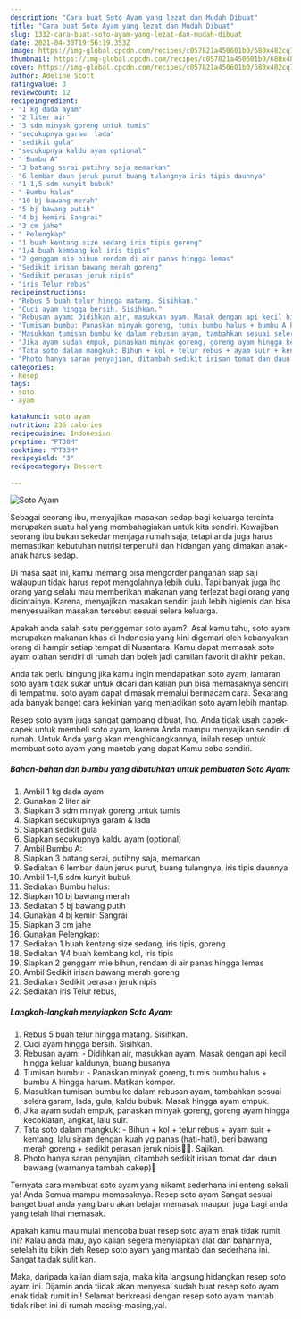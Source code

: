 ```yaml
---
description: "Cara buat Soto Ayam yang lezat dan Mudah Dibuat"
title: "Cara buat Soto Ayam yang lezat dan Mudah Dibuat"
slug: 1332-cara-buat-soto-ayam-yang-lezat-dan-mudah-dibuat
date: 2021-04-30T19:56:19.353Z
image: https://img-global.cpcdn.com/recipes/c057821a450601b0/680x482cq70/soto-ayam-foto-resep-utama.jpg
thumbnail: https://img-global.cpcdn.com/recipes/c057821a450601b0/680x482cq70/soto-ayam-foto-resep-utama.jpg
cover: https://img-global.cpcdn.com/recipes/c057821a450601b0/680x482cq70/soto-ayam-foto-resep-utama.jpg
author: Adeline Scott
ratingvalue: 3
reviewcount: 12
recipeingredient:
- "1 kg dada ayam"
- "2 liter air"
- "3 sdm minyak goreng untuk tumis"
- "secukupnya garam  lada"
- "sedikit gula"
- "secukupnya kaldu ayam optional"
- " Bumbu A"
- "3 batang serai putihny saja memarkan"
- "6 lembar daun jeruk purut buang tulangnya iris tipis daunnya"
- "1-1,5 sdm kunyit bubuk"
- " Bumbu halus"
- "10 bj bawang merah"
- "5 bj bawang putih"
- "4 bj kemiri Sangrai"
- "3 cm jahe"
- " Pelengkap"
- "1 buah kentang size sedang iris tipis goreng"
- "1/4 buah kembang kol iris tipis"
- "2 genggam mie bihun rendam di air panas hingga lemas"
- "Sedikit irisan bawang merah goreng"
- "Sedikit perasan jeruk nipis"
- "iris Telur rebus"
recipeinstructions:
- "Rebus 5 buah telur hingga matang. Sisihkan."
- "Cuci ayam hingga bersih. Sisihkan."
- "Rebusan ayam: Didihkan air, masukkan ayam. Masak dengan api kecil hingga keluar kaldunya, buang busanya."
- "Tumisan bumbu: Panaskan minyak goreng, tumis bumbu halus + bumbu A hingga harum. Matikan kompor."
- "Masukkan tumisan bumbu ke dalam rebusan ayam, tambahkan sesuai selera garam, lada, gula, kaldu bubuk. Masak hingga ayam empuk."
- "Jika ayam sudah empuk, panaskan minyak goreng, goreng ayam hingga kecoklatan, angkat, lalu suir."
- "Tata soto dalam mangkuk: Bihun + kol + telur rebus + ayam suir + kentang, lalu siram dengan kuah yg panas (hati-hati), beri bawang merah goreng + sedikit perasan jeruk nipis🤤🤤. Sajikan."
- "Photo hanya saran penyajian, ditambah sedikit irisan tomat dan daun bawang (warnanya tambah cakep)🤩"
categories:
- Resep
tags:
- soto
- ayam

katakunci: soto ayam 
nutrition: 236 calories
recipecuisine: Indonesian
preptime: "PT30M"
cooktime: "PT33M"
recipeyield: "3"
recipecategory: Dessert

---
```



![Soto Ayam](https://img-global.cpcdn.com/recipes/c057821a450601b0/680x482cq70/soto-ayam-foto-resep-utama.jpg)

Sebagai seorang ibu, menyajikan masakan sedap bagi keluarga tercinta merupakan suatu hal yang membahagiakan untuk kita sendiri. Kewajiban seorang ibu bukan sekedar menjaga rumah saja, tetapi anda juga harus memastikan kebutuhan nutrisi terpenuhi dan hidangan yang dimakan anak-anak harus sedap.

Di masa  saat ini, kamu memang bisa mengorder panganan siap saji walaupun tidak harus repot mengolahnya lebih dulu. Tapi banyak juga lho orang yang selalu mau memberikan makanan yang terlezat bagi orang yang dicintainya. Karena, menyajikan masakan sendiri jauh lebih higienis dan bisa menyesuaikan masakan tersebut sesuai selera keluarga. 



Apakah anda salah satu penggemar soto ayam?. Asal kamu tahu, soto ayam merupakan makanan khas di Indonesia yang kini digemari oleh kebanyakan orang di hampir setiap tempat di Nusantara. Kamu dapat memasak soto ayam olahan sendiri di rumah dan boleh jadi camilan favorit di akhir pekan.

Anda tak perlu bingung jika kamu ingin mendapatkan soto ayam, lantaran soto ayam tidak sukar untuk dicari dan kalian pun bisa memasaknya sendiri di tempatmu. soto ayam dapat dimasak memalui bermacam cara. Sekarang ada banyak banget cara kekinian yang menjadikan soto ayam lebih mantap.

Resep soto ayam juga sangat gampang dibuat, lho. Anda tidak usah capek-capek untuk membeli soto ayam, karena Anda mampu menyajikan sendiri di rumah. Untuk Anda yang akan menghidangkannya, inilah resep untuk membuat soto ayam yang mantab yang dapat Kamu coba sendiri.

<!--inarticleads1-->

##### Bahan-bahan dan bumbu yang dibutuhkan untuk pembuatan Soto Ayam:

1. Ambil 1 kg dada ayam
1. Gunakan 2 liter air
1. Siapkan 3 sdm minyak goreng untuk tumis
1. Siapkan secukupnya garam &amp; lada
1. Siapkan sedikit gula
1. Siapkan secukupnya kaldu ayam (optional)
1. Ambil  Bumbu A:
1. Siapkan 3 batang serai, putihny saja, memarkan
1. Sediakan 6 lembar daun jeruk purut, buang tulangnya, iris tipis daunnya
1. Ambil 1-1,5 sdm kunyit bubuk
1. Sediakan  Bumbu halus:
1. Siapkan 10 bj bawang merah
1. Sediakan 5 bj bawang putih
1. Gunakan 4 bj kemiri Sangrai
1. Siapkan 3 cm jahe
1. Gunakan  Pelengkap:
1. Sediakan 1 buah kentang size sedang, iris tipis, goreng
1. Sediakan 1/4 buah kembang kol, iris tipis
1. Siapkan 2 genggam mie bihun, rendam di air panas hingga lemas
1. Ambil Sedikit irisan bawang merah goreng
1. Sediakan Sedikit perasan jeruk nipis
1. Sediakan iris Telur rebus,




<!--inarticleads2-->

##### Langkah-langkah menyiapkan Soto Ayam:

1. Rebus 5 buah telur hingga matang. Sisihkan.
1. Cuci ayam hingga bersih. Sisihkan.
1. Rebusan ayam: - Didihkan air, masukkan ayam. Masak dengan api kecil hingga keluar kaldunya, buang busanya.
1. Tumisan bumbu: - Panaskan minyak goreng, tumis bumbu halus + bumbu A hingga harum. Matikan kompor.
1. Masukkan tumisan bumbu ke dalam rebusan ayam, tambahkan sesuai selera garam, lada, gula, kaldu bubuk. Masak hingga ayam empuk.
1. Jika ayam sudah empuk, panaskan minyak goreng, goreng ayam hingga kecoklatan, angkat, lalu suir.
1. Tata soto dalam mangkuk: - Bihun + kol + telur rebus + ayam suir + kentang, lalu siram dengan kuah yg panas (hati-hati), beri bawang merah goreng + sedikit perasan jeruk nipis🤤🤤. Sajikan.
1. Photo hanya saran penyajian, ditambah sedikit irisan tomat dan daun bawang (warnanya tambah cakep)🤩




Ternyata cara membuat soto ayam yang nikamt sederhana ini enteng sekali ya! Anda Semua mampu memasaknya. Resep soto ayam Sangat sesuai banget buat anda yang baru akan belajar memasak maupun juga bagi anda yang telah lihai memasak.

Apakah kamu mau mulai mencoba buat resep soto ayam enak tidak rumit ini? Kalau anda mau, ayo kalian segera menyiapkan alat dan bahannya, setelah itu bikin deh Resep soto ayam yang mantab dan sederhana ini. Sangat taidak sulit kan. 

Maka, daripada kalian diam saja, maka kita langsung hidangkan resep soto ayam ini. Dijamin anda tiidak akan menyesal sudah buat resep soto ayam enak tidak rumit ini! Selamat berkreasi dengan resep soto ayam mantab tidak ribet ini di rumah masing-masing,ya!.

